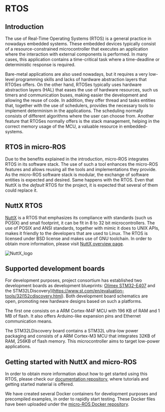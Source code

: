 # RTOS

## Introduction

The use of Real-Time Operating Systems (RTOS) is a general practice in nowadays embedded systems. These embedded devices typically consist of a resource-constrained microcontroller that executes an application where the interaction with external components is performed. In many cases, this application contains a time-critical task where a time-deadline or deterministic response is required.

Bare-metal applications are also used nowadays, but it requires a very low-level programming skills and lacks of hardware abstraction layers that RTOSes offers. On the other hand, RTOSes typically uses hardware abstraction layers (HAL) that eases the use of hardware resources, such us timers and communication buses, making easier the development and allowing the reuse of code. In addition, they offer thread and tasks entities that, together with the use of schedulers, provides the necessary tools to implement determinism in the applications. The scheduling normally consists of different algorithms where the user can choose from. Another feature that RTOSes normally offers is the stack management, helping in the correct memory usage of the MCU, a valuable resource in embedded-systems.

## RTOS in micro-ROS

Due to the benefits explained in the introduction, micro-ROS integrates RTOS in its software stack. The use of such a tool enhances the micro-ROS features and allows reusing all the tools and implementations they provide. As the micro-ROS software stack is modular, the exchange of software entities is expected and desired. Same happens with the RTOS. Even that NuttX is the *default* RTOS for the project, it is expected that several of them could replace it.

## NuttX RTOS

[NuttX](http://www.nuttx.org/) is a RTOS that emphasizes its compliance with standards (such us POSIX) and small footprint, it can be fit in 8 to 32 bit microcontrollers. The use of POSIX and ANSI standards, together with mimic it does to UNIX APIs, makes it friendly to the developers that are used to Linux. The RTOS is licensed under BSD license and makes use of GNU toolchain. In order to obtain more information, please visit [NuttX overview page](http://nuttx.org/Documentation/NuttX.html#overview).

![NuttX_logo](https://upload.wikimedia.org/wikipedia/en/b/b0/NuttX_logo.png)


## Supported development boards

For development purposes, project consortium has established two development boards as development blueprints: [Olimex STM32-E407](https://www.olimex.com/Products/ARM/ST/STM32-E407/open-source-hardware) and the STM32LDiscovery](https://www.st.com/en/evaluation-tools/32l152cdiscovery.html). Both development board schematics are open, promoting new hardware designs based on such a platforms.

The first one consists on a ARM Cortex-M4F MCU with 196 KB of RAM and 1 MB of flash. It also offers Arduino-like expansion pins and Ethernet communication means.

The STM32LDiscovery board contains a STM32L ultra-low power packaging and consists of a ARM Cortex-M3 MCU that integrates 32KB of RAM, 256KB of flash memory. This microcontroller aims to target low-power applications.

## Getting started with NuttX and micro-ROS

In order to obtain more information about how to get started using this RTOS, please check our [documentation repository](https://github.com/microROS/micro-ROS-doc), where tutorials and getting started material is offered.

We have created several Docker containers for development purposes and precompiled examples, in order to rapidly start testing. These Docker files have been uploaded under the [micro-ROS Docker repository](https://github.com/microROS/docker).
